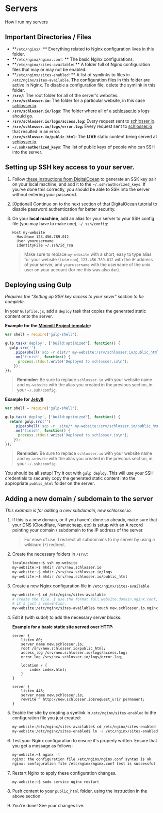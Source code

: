 # Servers
How I run my servers

## Important Directories / Files

- **`/etc/nginx/`: ** Everything related to Nginx configuration lives in this folder.
- **`/etc/nginx/nginx.conf`: ** The basic Nginx configurations.
- **`/etc/nginx/sites-available`: ** A folder full of Nginx configuration files that may or may not be enabled.
- **`/etc/nginx/sites-enabled`: ** A list of symlinks to files in `/etc/nginx/sites-available`.  The configuration files in this folder are active in Nginx.  To disable a configuration file, delete the symlink in this folder.
- **`/srv/`:** The root folder for all of the server's websites.
- **`/srv/schlosser.io`:** The folder for a particular website, in this case [schlosser.io][schlosser].
- **`/srv/schlosser.io/logs`:** The folder where all of a [schlosser.io][schlosser]'s logs should go.
- **`/srv/schlosser.io/logs/access.log`:** Every request sent to [schlosser.io][schlosser].
- **`/srv/schlosser.io/logs/error.log`:** Every request sent to [schlosser.io][schlosser] that resulted in an error.
- **`/srv/schlosser.io/public_html`:** The **LIVE** static content being served at [schlosser.io][schlosser].
- **`~/.ssh/authorized_keys`:** The list of public keys of people who can SSH into the server.

## Setting up SSH key access to your server.

1. Follow [these instructions from DigitalOcean](https://www.digitalocean.com/community/tutorials/initial-server-setup-with-ubuntu-16-04#step-four-—-add-public-key-authentication-(recommended)) to generate an SSK key pair on your local machine, and add it to the `~/.ssh/authorized_keys`. If you've done this correctly, you should be able to SSH into the server without entering your password.

2. [Optional] Continue on to the [next section of that DigitalOcean tutorial](https://www.digitalocean.com/community/tutorials/initial-server-setup-with-ubuntu-16-04#step-five-—-disable-password-authentication-(recommended)) to disable password authentication for better security.

3. On your **local machine**, add an alias for your server to your SSH config file (you may have to make one), `~/.ssh/config`:

    ```
    Host my-website
      HostName 123.456.789.012
      User yourusername
      IdentityFile ~/.ssh/id_rsa
    ```

    > Make sure to replace `my-website` with a short, easy to type alias for your website (I use `dan`), `123.456.789.012` with the IP address of your server, and `yourusername` with the username of the unix user on your account (for me this was also `dan`).

## Deploying using Gulp

_Requires the "Setting up SSH key access to your sever" section to be complete._

In your `Gulpfile.js`, add a `deploy` task that copies the generated static content onto the server.

**Example for the [Minimill Project template](https://github.com/minimill/project-template):**

```js
var shell = require('gulp-shell');

gulp.task('deploy', ['build:optimized'], function() {
  gulp.src('')
    .pipe(shell('scp -r dist/* my-website:/srv/schlosser.io/public_html/'))
    .on('finish', function() {
      process.stdout.write('Deployed to schlosser.io\n');
    });
});
```

> **Reminder:** Be sure to replace `schlosser.io` with your website name and `my-website` with the alias you created in the previous section, in your `~/.ssh/config`.

**Example for [Jekyll](https://github.com/minimill/project-template/tree/jekyll):**

```js
var shell = require('gulp-shell');

gulp.task('deploy', ['build:optimized'], function() {
  return gulp.src('')
    .pipe(shell('scp -r _site/* my-website:/srv/schlosser.io/public_html/'))
    .on('finish', function() {
      process.stdout.write('Deployed to schlosser.io\n');
    });
});
```

> **Reminder:** Be sure to replace `schlosser.io` with your website name and `my-website` with the alias you created in the previous section, in your `~/.ssh/config`.

You should be all setup!  Try it out with `gulp deploy`.  This will use your SSH credentials to securely copy the generated static content into the appropriate `public_html` folder on the server.

## Adding a new domain / subdomain to the server

_This example is for adding a new subdomain, new.schlosser.io._

1. If this is a new domain, or if you haven't done so already, make sure that your DNS (Cloudflare, Namecheap, etc) is setup with an A record pointing your domain / subdomain to the IP address of the server.  

    > For ease of use, I redirect all subdomains to my server by using a wildcard (`*`) redirect.

2. Create the necessary folders in `/srv/`:

    ```bash
    localmachine:~$ ssh my-website
    my-website:~$ mkdir /srv/new.schlosser.io
    my-website:~$ mkdir /srv/new.schlosser.io/logs
    my-website:~$ mkdir /srv/new.schlosser.io/public_html
    ```

3. Create a new Nginx configuration file in `/etc/nginx/sites-available`
    
    ```bash
    my-website:~$ cd /etc/nginx/sites-available
    # Create the file. I use the format full.website.domain.nginx.conf, but
    # it's just a convention.
    my-website:/etc/nginx/sites-available$ touch new.schlosser.io.nginx.conf
    ```

4. Edit it (with sudo!) to add the necessary server blocks.

    **Example for a basic static site served over HTTP:**
    ```nginx
    server {
        listen 80;
        server_name new.schlosser.io;
        root /srv/new.schlosser.io/public_html;
        access_log /srv/new.schlosser.io/logs/access.log;
        error_log /srv/new.schlosser.io/logs/error.log;

        location / {
            index index.html;
        }
    }

    server {
        listen 443;
        server_name new.schlosser.io;
        rewrite ^ http://new.schlosser.io$request_uri? permanent;
    }
    ```

5. Enable the site by creating a symlink in `/etc/nginx/sites-enabled` to the configuration file you just created:

    ```bash
    my-website:/etc/nginx/sites-available$ cd /etc/nginx/sites-enabled
    my-website:/etc/nginx/sites-enabled$ ln -s /etc/nginx/sites-enabled/new.schlosser.io.nginx.conf new.schlosser.io.nginx.conf 
    ```

6. Test your Nginx configuration to ensure it's properly written. Ensure that you get a message as follows: 

    ```bash
    my-website:~$ nginx -t 
    nginx: the configuration file /etc/nginx/nginx.conf syntax is ok
    nginx: configuration file /etc/nginx/nginx.conf test is successful
    ```

7. Restart Nginx to apply these configuration changes.

    ```bash
    my-website:~$ sudo service nginx restart
    ```

8. Push content to your `public_html` folder, using the instruction in the above section

9. You're done! See your changes live.


[schlosser]: https://schlosser.io
